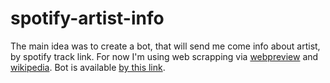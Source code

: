 # spotify-artist-info
The main idea was to create a bot, that will send me come info about artist, by spotify track link. For now I'm using web scrapping via [webpreview](https://github.com/ludbek/webpreview) and [wikipedia](https://github.com/goldsmith/Wikipedia).
Bot is available [by this link](http://t.me/spotify_info_bot).

